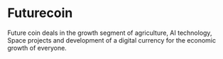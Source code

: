 # Futurecoin
Future coin deals in the growth segment of agriculture, AI  technology, Space projects and development of a digital currency for the economic growth of everyone. 
